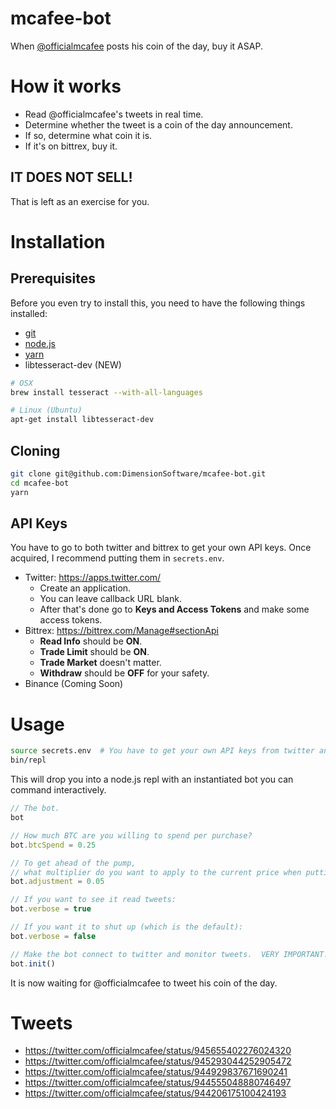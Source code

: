# mcafee-bot

When [@officialmcafee](https://twitter.com/officialmcafee) posts his coin of the day, buy it ASAP.

# How it works

* Read @officialmcafee's tweets in real time.
* Determine whether the tweet is a coin of the day announcement.
* If so, determine what coin it is.
* If it's on bittrex, buy it.

## IT DOES NOT SELL!

That is left as an exercise for you.

# Installation

## Prerequisites

Before you even try to install this, you need to have the following things installed:

* [git](https://git-scm.com/)
* [node.js](https://nodejs.org/en/)
* [yarn](https://yarnpkg.com/en/)
* libtesseract-dev (NEW)

```sh
# OSX
brew install tesseract --with-all-languages

# Linux (Ubuntu)
apt-get install libtesseract-dev
```

## Cloning

```sh
git clone git@github.com:DimensionSoftware/mcafee-bot.git
cd mcafee-bot
yarn
```

## API Keys

You have to go to both twitter and bittrex to get your own API keys.
Once acquired, I recommend putting them in `secrets.env`.

* Twitter:  https://apps.twitter.com/
  * Create an application.
  * You can leave callback URL blank.
  * After that's done go to **Keys and Access Tokens** and make some access tokens.
* Bittrex:  https://bittrex.com/Manage#sectionApi
  * **Read Info** should be **ON**.
  * **Trade Limit** should be **ON**.
  * **Trade Market** doesn't matter.
  * **Withdraw** should be **OFF** for your safety.
* Binance (Coming Soon)

# Usage

```sh
source secrets.env  # You have to get your own API keys from twitter and bittrex!
bin/repl
```

This will drop you into a node.js repl with an instantiated bot you can command interactively.

```javascript
// The bot.
bot

// How much BTC are you willing to spend per purchase?
bot.btcSpend = 0.25

// To get ahead of the pump, 
// what multiplier do you want to apply to the current price when putting in the buy order?
bot.adjustment = 0.05

// If you want to see it read tweets:
bot.verbose = true

// If you want it to shut up (which is the default):
bot.verbose = false

// Make the bot connect to twitter and monitor tweets.  VERY IMPORTANT!
bot.init()
```

It is now waiting for @officialmcafee to tweet his coin of the day.

# Tweets

* https://twitter.com/officialmcafee/status/945655402276024320
* https://twitter.com/officialmcafee/status/945293044252905472
* https://twitter.com/officialmcafee/status/944929837671690241
* https://twitter.com/officialmcafee/status/944555048880746497
* https://twitter.com/officialmcafee/status/944206175100424193
